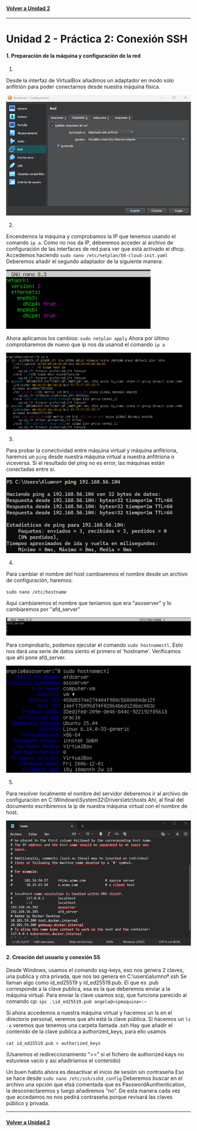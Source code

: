 #### [Volver a Unidad 2](../index.md)

------------

# Unidad 2 - Práctica 2: Conexión SSH

#### 1. Preparación de la máquina y configuración de la red

1.

Desde la interfaz de VirtualBox añadimos un adaptador en modo solo anfitrión para poder conectarnos desde nuestra máquina física.

![Captura apartado 1](pr0202_Capturas/pr0202_1.png)

2.

Encendemos la máquina y comprobamos la IP que tenemos usando el comando `ip a`.
Como no nos da IP, deberemos acceder al archivo de configuración de las interfaces de red para ver que está activado el dhcp.
Accedemos haciendo `sudo nano /etc/netplan/50-cloud-init.yaml`
Deberemos añadir el segundo adaptador de la siguiente manera:

![Captura apartado 2](pr0202_Capturas/pr0202_2.png)

Ahora aplicamos los cambios: `sudo netplan apply`
Ahora por último comprobaremos de nuevo que ip nos da usanod el comando `ip a`

![Captura apartado 3](pr0202_Capturas/pr0202_3.png)

3.

Para probar la conectividad entre máquina virtual y máquina anfitriona, haremos un `ping` desde nuestra máquina virtual a nuestra anfitriona o viceversa.
Si el resultado del ping no es error, las máquinas están conectadas entre sí.

![Captura apartado 4](pr0202_Capturas/pr0202_4.png)

4.

Para cambiar el nombre del host cambiaremos el nombre desde un archivo de configuración, haremos:

`sudo nano /etc/hostname`

Aquí cambiaremos el nombre que teniamos que era "asoserver" y lo cambiaremos por "afd_server"

![Captura apartado 5](pr0202_Capturas/pr0202_5.png)

Para comprobarlo, podemos ejecutar el comando `sudo hostnamectl`. Esto nos dará una serie de datos siento el primero el 'hostname'. Verificamos que ahí pone afd_server.

![Captura apartado 6](pr0202_Capturas/pr0202_6.png)

5.

Para resolver localmente el nombre del servidor deberemos ir al archivo de configuración en C:\Windows\System32\Drivers\etc\hosts
Ahí, al final del documento escribiremos la ip de nuestra máquina virtual con el nombre de host.

![Captura apartado 7](pr0202_Capturas/pr0202_7.png)


#### 2. Creación del usuario y conexión SS

Desde Windows, usamos el comando ssg-keys, eso nos genera 2 claves, una publica y otra privada, que nos las genera en C:\users\alumnoª.ssh
Se llaman algo como id_ed25519 y id_ed25519.pub. El que es .pub corresponde a la clave publica, esa es la que deberemos enviar a la máquina virtual.
Para enviar la clave usamos scp, que funciona parecido al comando cp:
`spc .\id_ed25519.pub angela@<ipmaquina>:~`

Si ahora accedemos a nuestra máquina virtual y hacemos un ls en el directorio personal, veremos que ahí está la clave pública.
Si hacemos un `ls -a` veremos que tenemos una carpeta llamada .ssh
Hay que añadir el contenido de la clave publica a authorized_keys, para ello usamos 

`cat id_ed25519.pub > authorized_keys`

(Usaremos el redireccionamiento ">>" si el fichero de authorized kays no estuviese vacío y así añadiríamos el contenido)

Un buen habito ahora es desactivar el inicio de sesión sin contraseña
Eso se hace desde `sudo nano /etc/ssh/sshd_config`
Deberemos buscar en el archivo una opción que etsá comentada que es PasswordAunthentication, la desconectaremos y luego añadiremos "no".
De esta manera cada vez que accedamos no nos pedirá contraseña porque revisará las claves público y privada.

------------

#### [Volver a Unidad 2](../index.md)